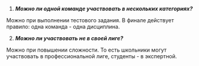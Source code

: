 1. _**Можно ли одной команде участвовать в нескольких категориях?**_

Можно при выполнении тестового задания. В финале действует правило: одна команда - одна дисциплина.

2. _**Можно ли участвовать не в своей лиге?**_

Можно при повышении сложности. То есть школьники могут участвовать в профессиональной лиге, студенты - в экспертной.



